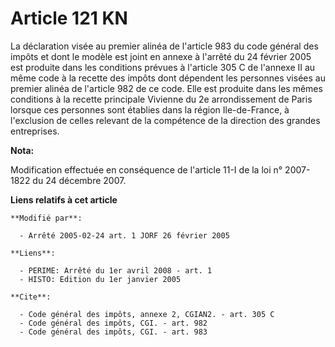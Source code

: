 # Article 121 KN

La déclaration visée au premier alinéa de l'article 983 du code général des impôts et dont le modèle est joint en annexe à
l'arrêté du 24 février 2005 est produite dans les conditions prévues à l'article 305 C de l'annexe II au même code à la
recette des impôts dont dépendent les personnes visées au premier alinéa de l'article 982 de ce code. Elle est produite dans
les mêmes conditions à la recette principale Vivienne du 2e arrondissement de Paris lorsque ces personnes sont établies dans
la région Ile-de-France, à l'exclusion de celles relevant de la compétence de la direction des grandes entreprises.

**Nota:**

Modification effectuée en conséquence de l'article 11-I de la loi n° 2007-1822 du 24 décembre 2007.

**Liens relatifs à cet article**

	**Modifié par**:

	  - Arrêté 2005-02-24 art. 1 JORF 26 février 2005

	**Liens**:

	  - PERIME: Arrêté du 1er avril 2008 - art. 1
	  - HISTO: Edition du 1er janvier 2005

	**Cite**:

	  - Code général des impôts, annexe 2, CGIAN2. - art. 305 C
	  - Code général des impôts, CGI. - art. 982
	  - Code général des impôts, CGI. - art. 983
